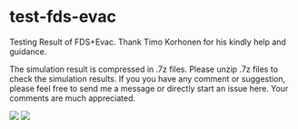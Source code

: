 # test-fds-evac
Testing Result of FDS+Evac.  Thank Timo Korhonen for his kindly help and guidance.  

The simulation result is compressed in .7z files.  Please unzip .7z files to check the simulation results.  If you you have any comment or suggestion, please feel free to send me a message or directly start an issue here.  Your comments are much appreciated.  

![](https://github.com/godisreal/test-group-dynamics/blob/master/img/groups.PNG)
![](https://github.com/godisreal/test-group-dynamics/blob/master/img/Ex2018Test-SmokeFED_0036.png)
